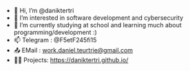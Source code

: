 - 👋 Hi, I’m @daniktertri
- 👀 I’m interested in software development and cybersecurity
- 🌱 I’m currently studying at school and learning much about programming/development :)
- 📫 Telegram : @F5etF245fi15 
- 📤 EMail : work.daniel.teurtrie@gmail.com
- 🧑‍💻 Projects: https://daniktertri.github.io/
<!---
daniktertri/daniktertri is a ✨ special ✨ repository because its `README.md` (this file) appears on your GitHub profile.
You can click the Preview link to take a look at your changes.
--->
